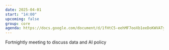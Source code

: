 ```yaml
---
date: 2025-04-01
start: "14:00"
upcoming: false
group: core
agenda: https://docs.google.com/document/d/1fHtC5-eehMF7ooXb1eeDoKWVATy8d-1r07FR0gD4yNA/edit?usp=sharing
--- 
```

Fortnightly meeting to discuss data and AI policy